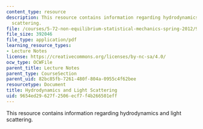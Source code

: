 ```yaml
---
content_type: resource
description: This resource contains information regarding hydrodynamics and light
  scattering.
file: /courses/5-72-non-equilibrium-statistical-mechanics-spring-2012/9654ed29627f2506ecf7f4b266501eff_MIT5_72S12_master3.pdf
file_size: 392046
file_type: application/pdf
learning_resource_types:
- Lecture Notes
license: https://creativecommons.org/licenses/by-nc-sa/4.0/
ocw_type: OCWFile
parent_title: Lecture Notes
parent_type: CourseSection
parent_uid: 82bc85fb-7261-480f-804a-0955c4f62bee
resourcetype: Document
title: Hydrodynamics and Light Scattering
uid: 9654ed29-627f-2506-ecf7-f4b266501eff
---
```

This resource contains information regarding hydrodynamics and light scattering.